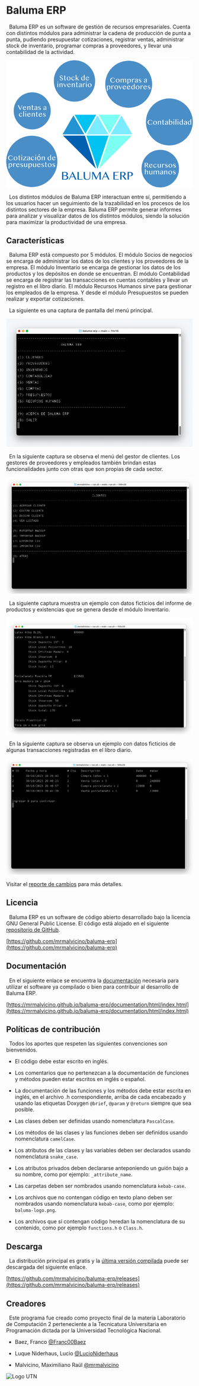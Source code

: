 # Baluma ERP

&nbsp; Baluma ERP es un software de gestión de recursos empresariales. Cuenta con distintos módulos para administrar la cadena de producción de punta a punta, pudiendo presupuestar cotizaciones, registrar ventas, administrar stock de inventario, programar compras a proveedores, y llevar una contabilidad de la actividad.

![Baluma ERP](/images/baluma-erp-esp.png?raw=true "Baluma ERP")

&nbsp; Los distintos módulos de Baluma ERP interactuan entre sí, permitiendo a los usuarios hacer un seguimiento de la trazabilidad en los procesos de los distintos sectores de la empresa. Baluma ERP permite generar informes para analizar y visualizar datos de los distintos módulos, siendo la solución para maximizar la productividad de una empresa.

## Características

&nbsp; Baluma ERP está compuesto por 5 módulos. El módulo Socios de negocios se encarga de administrar los datos de los clientes y los proveedores de la empresa. El módulo Inventario se encarga de gestionar los datos de los productos y los depósitos en donde se encuentran. El módulo Contabilidad se encarga de registrar las transacciones en cuentas contables y llevar un registro en el libro diario. El módulo Recursos Humanos sirve para gestionar los empleados de la empresa. Y desde el módulo Presupuestos se pueden realizar y exportar cotizaciones.

&nbsp; La siguiente es una captura de pantalla del menú principal.

![Baluma ERP](/images/screenshot-menu.png?raw=true "Baluma ERP")

&nbsp; En la siguiente captura se observa el menú del gestor de clientes. Los gestores de proveedores y empleados también brindan estas funcionalidades junto con otras que son propias de cada sector.

![Baluma ERP](/images/screenshot-crud.png?raw=true "Baluma ERP")

&nbsp; La siguiente captura muestra un ejemplo con datos ficticios del informe de productos y existencias que se genera desde el módulo Inventario.

![Baluma ERP](/images/screenshot-stock.png?raw=true "Baluma ERP")

&nbsp; En la siguiente captura se observa un ejemplo con datos ficticios de algunas transacciones registradas en el libro diario.

![Baluma ERP](/images/screenshot-journal.png?raw=true "Baluma ERP")

Visitar el [reporte de cambios](https://github.com/mrmalvicino/baluma-erp/changelog.md) para más detalles.

## Licencia

&nbsp; Baluma ERP es un software de código abierto desarrollado bajo la licencia GNU General Public License. El código está alojado en el siguiente [repositorio de GitHub](https://github.com/mrmalvicino/baluma-erp).

[https://github.com/mrmalvicino/baluma-erp](https://github.com/mrmalvicino/baluma-erp)

## Documentación

&nbsp; En el siguiente enlace se encuentra la [documentación](https://mrmalvicino.github.io/baluma-erp/documentation/html/index.html) necesaria para utilizar el software ya compilado o bien para contribuir al desarrollo de Baluma ERP.

[https://mrmalvicino.github.io/baluma-erp/documentation/html/index.html](https://mrmalvicino.github.io/baluma-erp/documentation/html/index.html)

## Políticas de contribución

&nbsp; Todos los aportes que respeten las siguientes convenciones son bienvenidos.

- El código debe estar escrito en inglés.

- Los comentarios que no pertenezcan a la documentación de funciones y métodos pueden estar escritos en inglés o español.

- La documentación de las funciones y los métodos debe estar escrita en inglés, en el archivo .h correspondiente, arriba de cada encabezado y usando las etiquetas Doxygen `@brief`, `@param` y `@return` siempre que sea posible.

- Las clases deben ser definidas usando nomenclatura `PascalCase`.

- Los métodos de las clases y las funciones deben ser definidos usando nomenclatura `camelCase`.

- Los atributos de las clases y las variables deben ser declarados usando nomenclatura `snake_case`.

- Los atributos privados deben declararse anteponiendo un guión bajo a su nombre, como por ejemplo: `_attribute_name`.

- Las carpetas deben ser nombrados usando nomenclatura `kebab-case`.

- Los archivos que no contengan código en texto plano deben ser nombrados usando nomenclatura `kebab-case`, como por ejemplo: `baluma-logo.png`.

- Los archivos que sí contengan código heredan la nomenclatura de su contenido, como por ejemplo `functions.h` o `Class.h`.

## Descarga

&nbsp; La distribución principal es gratis y la [última versión compilada](https://github.com/mrmalvicino/baluma-erp/releases) puede ser descargada del siguiente enlace.

[https://github.com/mrmalvicino/baluma-erp/releases](https://github.com/mrmalvicino/baluma-erp/releases)

## Creadores

&nbsp; Este programa fue creado como proyecto final de la materia Laboratorio de Computación 2 perteneciente a la Tecnicatura Universitaria en Programación dictada por la Universidad Tecnológica Nacional.

- Baez, Franco [@Franc00Baez](https://github.com/Franc00Baez)

- Luque Niderhaus, Lucio [@LucioNiderhaus](https://github.com/LucioNiderhaus)

- Malvicino, Maximiliano Raúl [@mrmalvicino](https://www.github.com/mrmalvicino)

![Logo UTN](https://utn.edu.ar/images/logo-utn.png)